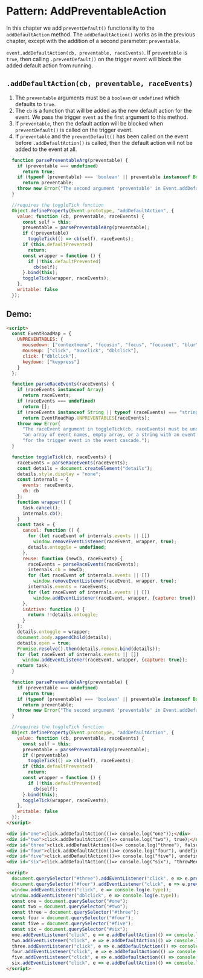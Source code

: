 # Pattern: AddPreventableAction

In this chapter we add `preventDefault()` functionality to the `addDefaultAction` method. The `addDefaultAction()` works as in the previous chapter, except with the addition of a second parameter: `preventable`.  

`event.addDefaultAction(cb, preventable, raceEvents)`. If `preventable` is `true`, then calling `.preventDefault()` on the trigger event will block the added default action from running.
 
## `.addDefaultAction(cb, preventable, raceEvents)` 

1. The `preventable` arguments must be a `boolean` or `undefined` which defaults to `true`.
2. The `cb` is a function that will be added as the new default action for the event. We pass the trigger `event` as the first argument to this method. 
3. If `preventable`, then the default action will be blocked when `preventDefault()` is called on the trigger event. 
4. If `preventable` and the `preventDefault()` has been called on the event before `.addDefaultAction()` is called, then the default action will not be added to the event at all.

```javascript
  function parsePreventableArg(preventable) {
    if (preventable === undefined)
      return true;
    if (typeof (preventable) === 'boolean' || preventable instanceof Boolean)
      return preventable;
    throw new Error("The second argument 'preventable' in Event.addDefaultAction(cb, preventable, preEvent) is neither undefined nor a boolean.");
  }

  //requires the toggleTick function
  Object.defineProperty(Event.prototype, "addDefaultAction", {
    value: function (cb, preventable, raceEvents) {
      const self = this;
      preventable = parsePreventableArg(preventable);
      if (!preventable)
        toggleTick(() => cb(self), raceEvents);
      if (this.defaultPrevented)
        return;
      const wrapper = function () {
        if (!this.defaultPrevented)
          cb(self);
      }.bind(this);
      toggleTick(wrapper, raceEvents);
    },
    writable: false
  });
``` 

## Demo: 

```html
<script>
  const EventRoadMap = {
    UNPREVENTABLES: {
      mousedown: ["contextmenu", "focusin", "focus", "focusout", "blur"],
      mouseup: ["click", "auxclick", "dblclick"],
      click: ["dblclick"],
      keydown: ["keypress"]
    }
  };

  function parseRaceEvents(raceEvents) {
    if (raceEvents instanceof Array)
      return raceEvents;
    if (raceEvents === undefined)
      return [];
    if (raceEvents instanceof String || typeof (raceEvents) === "string")
      return EventRoadMap.UNPREVENTABLES[raceEvents];
    throw new Error(
      "The raceEvent argument in toggleTick(cb, raceEvents) must be undefined, " +
      "an array of event names, empty array, or a string with an event name " +
      "for the trigger event in the event cascade.");
  }

  function toggleTick(cb, raceEvents) {
    raceEvents = parseRaceEvents(raceEvents);
    const details = document.createElement("details");
    details.style.display = "none";
    const internals = {
      events: raceEvents,
      cb: cb
    };
    function wrapper() {
      task.cancel();
      internals.cb();
    }
    const task = {
      cancel: function () {
        for (let raceEvent of internals.events || [])
          window.removeEventListener(raceEvent, wrapper, true);
        details.ontoggle = undefined;
      },
      reuse: function (newCb, raceEvents) {
        raceEvents = parseRaceEvents(raceEvents);
        internals.cb = newCb;
        for (let raceEvent of internals.events || [])
          window.removeEventListener(raceEvent, wrapper, true);
        internals.events = raceEvents;
        for (let raceEvent of internals.events || [])
          window.addEventListener(raceEvent, wrapper, {capture: true});
      },
      isActive: function () {
        return !!details.ontoggle;
      }
    };
    details.ontoggle = wrapper;
    document.body.appendChild(details);
    details.open = true;
    Promise.resolve().then(details.remove.bind(details));
    for (let raceEvent of internals.events || [])
      window.addEventListener(raceEvent, wrapper, {capture: true});
    return task;
  }

  function parsePreventableArg(preventable) {
    if (preventable === undefined)
      return true;
    if (typeof (preventable) === 'boolean' || preventable instanceof Boolean)
      return preventable;
    throw new Error("The second argument 'preventable' in Event.addDefaultAction(cb, preventable, preEvent) is neither undefined nor a boolean.");
  }

  //requires the toggleTick function
  Object.defineProperty(Event.prototype, "addDefaultAction", {
    value: function (cb, preventable, raceEvents) {
      const self = this;
      preventable = parsePreventableArg(preventable);
      if (!preventable)
        toggleTick(() => cb(self), raceEvents);
      if (this.defaultPrevented)
        return;
      const wrapper = function () {
        if (!this.defaultPrevented)
          cb(self);
      }.bind(this);
      toggleTick(wrapper, raceEvents);
    },
    writable: false
  });
</script>

<div id="one">click.addDefaultAction(()=> console.log("one"));</div>
<div id="two">click.addDefaultAction(()=> console.log("two"), true);</div>
<div id="three">click.addDefaultAction(()=> console.log("three"), false); + preventDefault called on click</div>
<div id="four">click.addDefaultAction(()=> console.log("four"), undefined); + preventDefault called on click</div>
<div id="five">click.addDefaultAction(()=> console.log("five"), undefined, ["dblclick"]);</div>
<div id="six">click.addDefaultAction(()=> console.log("six"), "throwMeAnError");</div>

<script>
  document.querySelector("#three").addEventListener("click", e => e.preventDefault());
  document.querySelector("#four").addEventListener("click", e => e.preventDefault());
  window.addEventListener("click", e => console.log(e.type));
  window.addEventListener("dblclick", e => console.log(e.type));
  const one = document.querySelector("#one");
  const two = document.querySelector("#two");
  const three = document.querySelector("#three");
  const four = document.querySelector("#four");
  const five = document.querySelector("#five");
  const six = document.querySelector("#six");
  one.addEventListener("click", e => e.addDefaultAction(() => console.log("one")));
  two.addEventListener("click", e => e.addDefaultAction(() => console.log("two"), true));
  three.addEventListener("click", e => e.addDefaultAction(() => console.log("three"), false));
  four.addEventListener("click", e => e.addDefaultAction(() => console.log("four"), undefined));
  five.addEventListener("click", e => e.addDefaultAction(() => console.log("five"), undefined, ["dblclick"]));
  six.addEventListener("click", e => e.addDefaultAction(() => console.log("six"), "throwMeAnError"));
</script>
```